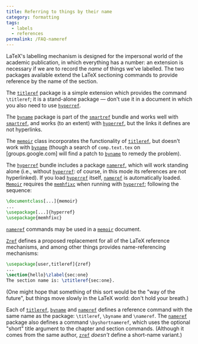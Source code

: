 ```yaml
---
title: Referring to things by their name
category: formatting
tags:
  - labels
  - references
permalink: /FAQ-nameref
---
```


LaTeX's labelling mechanism is designed for the impersonal world of
the academic publication, in which everything has a number: an
extension is necessary if we are to record the _name_ of things
we've labelled.  The two packages available extend the LaTeX
sectioning commands to provide reference by the name of the section.

The [`titleref`](https://ctan.org/pkg/titleref) package is a simple extension which provides
the command `\titleref`; it is a stand-alone package&nbsp;&mdash; don't use it
in a document in which you also need to use [`hyperref`](https://ctan.org/pkg/hyperref).

The [`byname`](https://ctan.org/pkg/smartref) package is part of the [`smartref`](https://ctan.org/pkg/smartref) bundle
and works well with [`smartref`](https://ctan.org/pkg/smartref), and works (to an extent) with
[`hyperref`](https://ctan.org/pkg/hyperref), but the links it defines are not hyperlinks.

The [`memoir`](https://ctan.org/pkg/memoir) class incorporates the functionality of
[`titleref`](https://ctan.org/pkg/titleref), but doesn't work with [`byname`](https://ctan.org/pkg/smartref) (though a
search of `comp.text.tex` on [groups.google.com] will
find a patch to [`byname`](https://ctan.org/pkg/smartref) to remedy the problem).

The [`hyperref`](https://ctan.org/pkg/hyperref) bundle includes a package [`nameref`](https://ctan.org/pkg/nameref),
which will work standing alone (i.e., without [`hyperref`](https://ctan.org/pkg/hyperref): of
course, in this mode its references are not hyperlinked).  If you load
[`hyperref`](https://ctan.org/pkg/hyperref) itself, [`nameref`](https://ctan.org/pkg/nameref) is automatically loaded.
[`Memoir`](https://ctan.org/pkg/Memoir) requires the [`memhfixc`](https://ctan.org/pkg/memhfixc) when running with
[`hyperref`](https://ctan.org/pkg/hyperref); following the sequence:
```latex
\documentclass[...]{memoir}
...
\usepackage[...]{hyperref}
\usepackage{memhfixc}
```
[`nameref`](https://ctan.org/pkg/nameref) commands may be used in a [`memoir`](https://ctan.org/pkg/memoir) document.

[`Zref`](https://ctan.org/pkg/Zref) defines a proposed replacement for all of the LaTeX
reference mechanisms, and among other things provides
name-referencing mechanisms:
```latex
\usepackage[user,titleref]{zref}
...
\section{hello}\zlabel{sec:one}
The section name is: \ztitleref{sec:one}.
```
(One might hope that something of this sort would be the
"way of the future", but things move slowly in the LaTeX world: don't hold
your breath.) 

Each of [`titleref`](https://ctan.org/pkg/titleref), [`byname`](https://ctan.org/pkg/smartref) and [`nameref`](https://ctan.org/pkg/nameref)
defines a reference command with the same name as the package:
`\titleref`, `\byname` and `\nameref`. The [`nameref`](https://ctan.org/pkg/nameref)
package also defines a command `\byshortnameref`, which uses the
optional "short" title argument to the chapter and section commands.
(Although it comes from the same author, [`zref`](https://ctan.org/pkg/zref) _doesn't_
define a short-name variant.)

